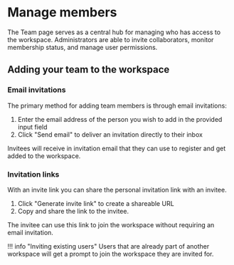 # Manage members

The Team page serves as a central hub for managing who has access to the workspace. Administrators
are able to invite collaborators, monitor membership status, and manage user permissions.

## Adding your team to the workspace

### Email invitations

The primary method for adding team members is through email invitations:

1. Enter the email address of the person you wish to add in the provided input field
2. Click "Send email" to deliver an invitation directly to their inbox

Invitees will receive in invitation email that they can use to register and get added to the
workspace.

### Invitation links

With an invite link you can share the personal invitation link with an invitee.

1. Click "Generate invite link" to create a shareable URL
2. Copy and share the link to the invitee.

The invitee can use this link to join the workspace without requiring an email invitation.

<!-- dprint-ignore-start -->

!!! info "Inviting existing users"
Users that are already part of another workspace will get a prompt to join the workspace they are invited for.

<!-- dprint-ignore-end -->
